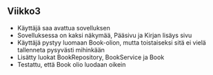 ## Viikko3

- Käyttäjä saa avattua sovelluksen
- Sovelluksessa on kaksi näkymää, Pääsivu ja Kirjan lisäys sivu
- Käyttäjä pystyy luomaan Book-olion, mutta toistaiseksi sitä ei vielä tallenneta pysyvästi mihinkään
- Lisätty luokat BookRepository, BookService ja Book
- Testattu, että Book olio luodaan oikein
